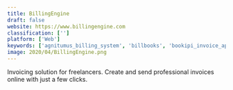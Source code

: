 ```yaml
---
title: BillingEngine
draft: false 
website: https://www.billingengine.com
classification: ['']
platform: ['Web']
keywords: ['agnitumus_billing_system', 'billbooks', 'bookipi_invoice_app', 'chargedesk', 'easybill', 'harvest', 'invoiceocean', 'invoiced', 'invoicera', 'quickbooks', 'simple_invoices', 'slimvoice', 'toggl', 'transferwise', 'viewpost_invoice', 'xero', 'zoho_invoice']
image: 2020/04/BillingEngine.png
---
```

Invoicing solution for freelancers. Create and send professional invoices online with just a few clicks.